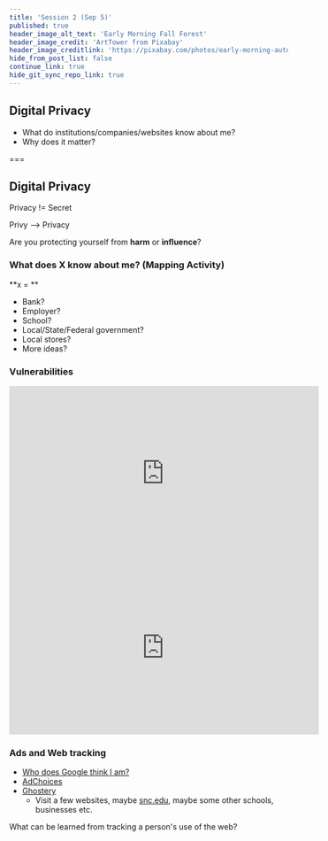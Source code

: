 ```yaml
---
title: 'Session 2 (Sep 5)'
published: true
header_image_alt_text: 'Early Morning Fall Forest'
header_image_credit: 'ArtTower from Pixabay'
header_image_creditlink: 'https://pixabay.com/photos/early-morning-autumn-fall-forest-299735/'
hide_from_post_list: false
continue_link: true
hide_git_sync_repo_link: true
---
```

## Digital Privacy
* What do institutions/companies/websites know about me?
* Why does it matter?

===

## Digital Privacy

Privacy != Secret

Privy --> Privacy

Are you protecting yourself from **harm** or **influence**?

### What does X know about me? (Mapping Activity)
<!-- ![map of data a bank might know about you](https://github.com/TaylorJadin/dpl2019-data-code-ethics/raw/master/images/photo-2.jpeg) -->
**x = **
* Bank?
* Employer?
* School?
* Local/State/Federal government?
* Local stores?
* More ideas?

### Vulnerabilities

<iframe width="560" height="315" src="https://www.youtube.com/embed/F78UdORll-Q?start=83&end=256" frameborder="0" allow="accelerometer; autoplay; encrypted-media; gyroscope; picture-in-picture" allowfullscreen></iframe>

<iframe width="560" height="315" src="https://www.youtube.com/embed/Erp8IAUouus" frameborder="0" allow="accelerometer; autoplay; encrypted-media; gyroscope; picture-in-picture" allowfullscreen></iframe>

### Ads and Web tracking

* [Who does Google think I am?](https://adssettings.google.com/authenticated)
* [AdChoices](http://www.aboutads.info/choices/)
* [Ghostery](https://www.ghostery.com)
  * Visit a few websites, maybe [snc.edu](https://snc.edu), maybe some other schools, businesses etc.

What can be learned from tracking a person's use of the web?

<!-- ### Why does this stuff matter?

#### Identity theft

* Old problem
* In a digital world this can be done at scale

#### Advertising

* Influencing how you think
* way more prevalant, harder to notice
* "Free" products can be designed to be addictive to show you more ads (more on this later!)
* Political advertising / propaganda?
  * [The Great Hack](https://www.netflix.com/title/80117542)

### What can you do?

* education!
* adblocker?
* delete stuff
* different emails (myemail@gmail.com -> myemail+bestbuy@gmail.com) (disposable email addresses [mailinator.com](https://mailinator.com)) -->